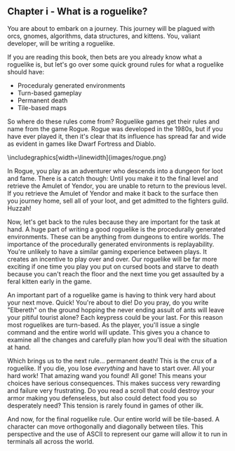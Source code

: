 ## Chapter i - What is a roguelike?

You are about to embark on a journey. This journey will be plagued with orcs, gnomes, algorithms, data structures, and kittens. You, valiant developer, will be writing a roguelike.

If you are reading this book, then bets are you already know what a roguelike is, but let's go over some quick ground rules for what a roguelike should have:

* Proceduraly generated environments
* Turn-based gameplay
* Permanent death
* Tile-based maps

So where do these rules come from? Roguelike games get their rules and name from the game Rogue. Rogue was developed in the 1980s, but if you have ever played it, then it's clear that its influence has spread far and wide as evident in games like Dwarf Fortress and Diablo.

\includegraphics[width=\linewidth]{images/rogue.png}

In Rogue, you play as an adventurer who descends into a dungeon for loot and fame. There is a catch though: Until you make it to the final level and retrieve the Amulet of Yendor, you are unable to return to the previous level. If you retrieve the Amulet of Yendor and make it back to the surface then you journey home, sell all of your loot, and get admitted to the fighters guild. Huzzah!

Now, let's get  back to the rules because they are important for the task at hand. A huge part of writing a good roguelike is the procedurally generated environments. These can be anything from dungeons to entire worlds. The importance of the procedurally generated environments is replayability. You're unlikely to have a similar gaming experience between plays. It creates an incentive to play over and over. Our roguelike will be far more exciting if one time you play you put on cursed boots and starve to death because you can't reach the floor and the next time you get assaulted by a feral kitten early in the game.

An important part of a roguelike game is having to think very hard about your next move. Quick! You're about to die! Do you pray, do you write "Elbereth" on the ground hopping the never ending assult of ants will leave your pitiful tourist alone? Each keypress could be your last. For this reason most roguelikes are turn-based. As the player, you'll issue a single command and the entire world will update. This gives you a chance to examine all the changes and carefully plan how you'll deal with the situation at hand.

Which brings us to the next rule... permanent death! This is the crux of a roguelike. If you die, you lose *everything* and have to start over. All your hard work! That amazing wand you found! All gone! This means your choices have serious consequences. This makes success very rewarding and failure very frustrating. Do you read a scroll that could destroy your armor making you defenseless, but also could detect food you so desperately need? This tension is rarely found in games of other ilk.

And now, for the final roguelike rule. Our entire world will be tile-based. A character can move orthogonally and diagonally between tiles. This perspective and the use of ASCII to represent our game will allow it to run in terminals all across the world.
